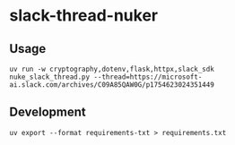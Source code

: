 # slack-thread-nuker

## Usage

```
uv run -w cryptography,dotenv,flask,httpx,slack_sdk nuke_slack_thread.py --thread=https://microsoft-ai.slack.com/archives/C09A85QAW0G/p1754623024351449
```

## Development

```
uv export --format requirements-txt > requirements.txt
```

